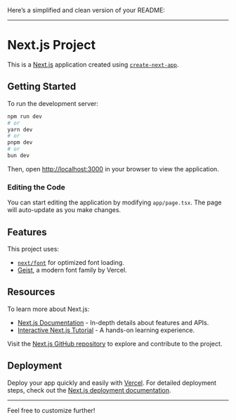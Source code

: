 Here’s a simplified and clean version of your README:

---

# Next.js Project

This is a [Next.js](https://nextjs.org) application created using [`create-next-app`](https://nextjs.org/docs/app/api-reference/cli/create-next-app).

## Getting Started

To run the development server:

```bash
npm run dev
# or
yarn dev
# or
pnpm dev
# or
bun dev
```

Then, open [http://localhost:3000](http://localhost:3000) in your browser to view the application.

### Editing the Code

You can start editing the application by modifying `app/page.tsx`. The page will auto-update as you make changes.

## Features

This project uses:
- [`next/font`](https://nextjs.org/docs/app/building-your-application/optimizing/fonts) for optimized font loading.
- [Geist](https://vercel.com/font), a modern font family by Vercel.

## Resources

To learn more about Next.js:
- [Next.js Documentation](https://nextjs.org/docs) - In-depth details about features and APIs.
- [Interactive Next.js Tutorial](https://nextjs.org/learn) - A hands-on learning experience.

Visit the [Next.js GitHub repository](https://github.com/vercel/next.js) to explore and contribute to the project.

## Deployment

Deploy your app quickly and easily with [Vercel](https://vercel.com/). For detailed deployment steps, check out the [Next.js deployment documentation](https://nextjs.org/docs/app/building-your-application/deploying).

---

Feel free to customize further!
